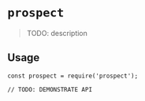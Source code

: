 # `prospect`

> TODO: description

## Usage

```
const prospect = require('prospect');

// TODO: DEMONSTRATE API
```
